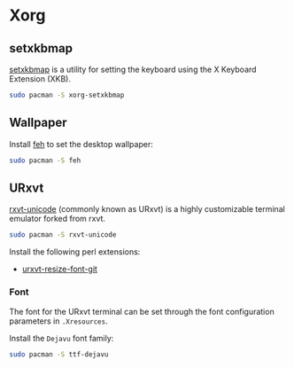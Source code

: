 Xorg
====

setxkbmap
---------

[setxkbmap](http://www.x.org/archive/X11R7.7/doc/man/man1/setxkbmap.1.xhtml) is
a utility for setting the keyboard using the X Keyboard Extension (XKB).

```bash
sudo pacman -S xorg-setxkbmap
```

Wallpaper
---------

Install [feh](http://feh.finalrewind.org/) to set the desktop wallpaper:

```bash
sudo pacman -S feh
```

URxvt
-----

[rxvt-unicode](http://software.schmorp.de/pkg/rxvt-unicode.html) (commonly
known as URxvt) is a highly customizable terminal emulator forked from rxvt.

```bash
sudo pacman -S rxvt-unicode
```

Install the following perl extensions:
* [urxvt-resize-font-git](https://aur.archlinux.org/packages/urxvt-resize-font-git/)

### Font

The font for the URxvt terminal can be set through the font configuration
parameters in `.Xresources`.

Install the `Dejavu` font family:

```bash
sudo pacman -S ttf-dejavu
```
